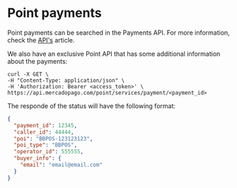 # Point payments

Point payments can be searched in the Payments API. For more information, check the [API's](https://www.mercadopago[FAKER][URL][DOMAIN]/developers/en/reference/payments/_payments_id/get) article.

We also have an exclusive Point API that has some additional information about the payments: 

```curl
curl -X GET \
-H "Content-Type: application/json" \
-H 'Authorization: Bearer <access_token>' \
https://api.mercadopago.com/point/services/payment/<payment_id>
```

The responde of the status will have the following format:

```json
{
  "payment_id": 12345,
  "caller_id": 44444,
  "poi": "BBPOS-123123123",
  "poi_type": "BBPOS",
  "operator_id": 555555,
  "buyer_info": {
    "email": "email@email.com"
  }
}
```